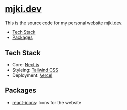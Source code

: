 # [mjki.dev](https://mjki.dev)

This is the source code for my personal website [mjki.dev](https://mjki.dev).

- [Tech Stack](#tech-stack)
- [Packages](#packages)

## Tech Stack

- Core: [Next.js](https://nextjs.org/)
- Styleing: [Tailwind CSS](https://tailwindcss.com/)
- Deployment: [Vercel](https://vercel.com/)

## Packages

- [react-icons](https://react-icons.github.io/react-icons/): Icons for the website

